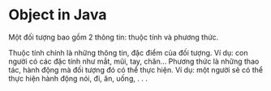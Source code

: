 # Object in Java

Một đối tượng bao gồm 2 thông tin: thuộc tính và phương thức.

 Thuộc tính chính là những thông tin, đặc điểm của đối tượng. Ví dụ: con người có các đặc tính như mắt, mũi, tay, chân…
 Phương thức là những thao tác, hành động mà đối tượng đó có thể thực hiện. Ví dụ: một người sẽ có thể thực hiện hành động nói, đi, ăn, uống, . . .

